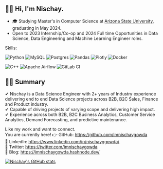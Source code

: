 
## 👋🏻  Hi, I'm Nischay.
- 🎓 Studying Master's in Computer Science at [Arizona State University](https://asu.edu), graduating in May 2024.
- Open to 2023 Internship/Co-op and 2024 Full time Opportunities in Data Science, Data Engineering and Machine Learning Engineer roles.

Skills:

![Python](https://img.shields.io/badge/python-3670A0?style=for-the-badge&logo=python&logoColor=ffdd54)
![MySQL](https://img.shields.io/badge/mysql-%2300f.svg?style=for-the-badge&logo=mysql&logoColor=white)
![Postgres](https://img.shields.io/badge/postgres-%23316192.svg?style=for-the-badge&logo=postgresql&logoColor=white)
![Pandas](https://img.shields.io/badge/pandas-%23150458.svg?style=for-the-badge&logo=pandas&logoColor=white)
![Plotly](https://img.shields.io/badge/Plotly-%233F4F75.svg?style=for-the-badge&logo=plotly&logoColor=white)
![Docker](https://img.shields.io/badge/docker-%230db7ed.svg?style=for-the-badge&logo=docker&logoColor=white)
<!-- ![TensorFlow](https://img.shields.io/badge/TensorFlow-%23FF6F00.svg?style=for-the-badge&logo=TensorFlow&logoColor=white) -->

![C++](https://img.shields.io/badge/c++-%2300599C.svg?style=for-the-badge&logo=c%2B%2B&logoColor=white)
![Apache Airflow](https://img.shields.io/badge/Apache%20Airflow-017CEE?style=for-the-badge&logo=Apache%20Airflow&logoColor=white)
![GitLab CI](https://img.shields.io/badge/gitlab%20ci-%23181717.svg?style=for-the-badge&logo=gitlab&logoColor=white)


## 👨‍💻 Summary

✔ Nischay is a Data Science Engineer with 2+ years of Industry experience delivering end to end Data Science projects across B2B, B2C Sales, Finance and Product industry. <br/> ✔ Capable of driving projects of varying scope and delivering high impact. <br/> ✔ Experience across both B2B, B2C Business Analytics, Customer Service Analytics, Demand Forecasting, and predictive maintenance. <br/> 


Like my work and want to connect. <br/> 
You are currently here! 👉 GitHub: https://github.com/imnischaygowda  <br/>
👔 LinkedIn: https://www.linkedin.com/in/nischayggowda/  <br/>
🐥 Twitter: https://twitter.com/imnischaygowda <br/>
📖 Blog: https://imnischaygowda.hashnode.dev/ <br/>

[![Nischay's GitHub stats](https://github-readme-stats.vercel.app/api?username=imnischaygowda)](https://github.com/imnischaygowda/github-readme-stats)

